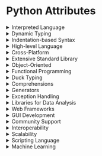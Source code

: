 

# Python Attributes

<details>

<summary>Interpreted Language</summary>

- Code executed line by line

- No separate compilation step

- Facilitates rapid development

</details>

<details>

<summary>Dynamic Typing</summary>

- Variable types determined at runtime

- Simplifies variable declaration

- Flexible and versatile

</details>

<details>

<summary>Indentation-based Syntax</summary>

- Uses whitespace for code blocks

- Improves code readability

- Enforces coding style

</details>

<details>

<summary>High-level Language</summary>

- Abstraction from low-level details

- Focus on problem-solving

- Reduces complexity

</details>

<details>

<summary>Cross-Platform</summary>

- Runs on multiple operating systems

- Code portability

- Versatile deployment

</details>

<details>

<summary>Extensive Standard Library</summary>

- Rich set of built-in modules

- Saves development time

- Provides pre-written functions

</details>

<details>

<summary>Object-Oriented</summary>

- Supports object-oriented programming

- Encapsulation and inheritance

- Code organization

</details>

<details>

<summary>Functional Programming</summary>

- Supports functional programming

- Higher-order functions

- Immutable data structures

</details>

<details>

<summary>Duck Typing</summary>

- Focuses on behavior over type

- No explicit type declarations

- Flexible and dynamic

</details>

<details>

<summary>Comprehensions</summary>

- Concise syntax for iterable creation

- List, set, and dictionary comprehensions

- Code simplification

</details>

<details>

<summary>Generators</summary>

- Efficiently generate iterable values

- Lazy evaluation

- Memory-efficient

</details>

<details>

<summary>Exception Handling</summary>

- Handle errors and exceptions

- Robust error recovery

- Prevents program crashes

</details>

<details>

<summary>Libraries for Data Analysis</summary>

- Pandas, NumPy, and more

- Data manipulation and analysis

- Popular in data science

</details>

<details>

<summary>Web Frameworks</summary>

- Django, Flask, and others

- Web application development

- Scalable and customizable

</details>

<details>

<summary>GUI Development</summary>

- Tkinter, PyQt, and more

- Graphical user interface creation

- Desktop application development

</details>

<details>

<summary>Community Support</summary>

- Large and active community

- Vast online resources

- Problem-solving and learning

</details>

<details>

<summary>Interoperability</summary>

- Seamless integration with C/C++

- Use existing libraries

- Performance optimization

</details>

<details>

<summary>Scalability</summary>

- Scales well for small to large projects

- Suitable for web applications

- Maintains performance

</details>

<details>

<summary>Scripting Language</summary>

- Automate tasks and scripts

- System administration and automation

- Rapid scripting

</details>

<details>

<summary>Machine Learning</summary>

- Popular for ML and AI

- Libraries like TensorFlow

- Data analysis and modeling

</details>

